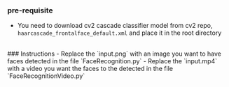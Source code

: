 ### pre-requisite
- You need to download cv2 cascade classifier model from cv2 repo, `haarcascade_frontalface_default.xml` and place it
in the root directory
<br>
### Instructions
- Replace the `input.png` with an image you want to have faces detected in the file `FaceRecognition.py`
- Replace the `input.mp4` with a video you want the faces to the detected in the file `FaceRecognitionVideo.py`